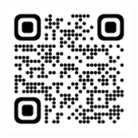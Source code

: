 
<a href="https://nishantksingh0.github.io">
  <img src="./Images/PortfolioQR.png" alt="Portfolio" width="250" />
</a>
